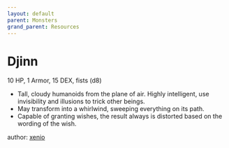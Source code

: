 ```yaml
---
layout: default
parent: Monsters
grand_parent: Resources
---
```


# Djinn
10 HP, 1 Armor, 15 DEX, fists (d8)  
- Tall, cloudy humanoids from the plane of air.   Highly intelligent, use invisibility and illusions to trick other beings.  
- May transform into a whirlwind, sweeping everything on its path.  
- Capable of granting wishes, the result always is distorted based on the wording of the wish.  

author: [xenio](https://xenioinabottle.blogspot.com)
